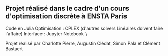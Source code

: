 ## Projet réalisé dans le cadre d'un cours d'optimisation discrète à ENSTA Paris 
Code en Julia 
Optimisation : CPLEX (d'autres solvers Linéaires doivent faire l'affaire)
Interface : Jupyter Notebook \\

Projet réalisé par Charlotte Pierre, Augustin Clédat, Simon Pala et Clément Bastaert

